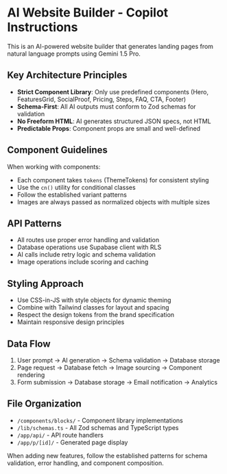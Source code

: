 <!-- Use this file to provide workspace-specific custom instructions to Copilot. For more details, visit https://code.visualstudio.com/docs/copilot/copilot-customization#_use-a-githubcopilotinstructionsmd-file -->

# AI Website Builder - Copilot Instructions

This is an AI-powered website builder that generates landing pages from natural language prompts using Gemini 1.5 Pro.

## Key Architecture Principles

- **Strict Component Library**: Only use predefined components (Hero, FeaturesGrid, SocialProof, Pricing, Steps, FAQ, CTA, Footer)
- **Schema-First**: All AI outputs must conform to Zod schemas for validation
- **No Freeform HTML**: AI generates structured JSON specs, not HTML
- **Predictable Props**: Component props are small and well-defined

## Component Guidelines

When working with components:

- Each component takes `tokens` (ThemeTokens) for consistent styling
- Use the `cn()` utility for conditional classes
- Follow the established variant patterns
- Images are always passed as normalized objects with multiple sizes

## API Patterns

- All routes use proper error handling and validation
- Database operations use Supabase client with RLS
- AI calls include retry logic and schema validation
- Image operations include scoring and caching

## Styling Approach

- Use CSS-in-JS with style objects for dynamic theming
- Combine with Tailwind classes for layout and spacing
- Respect the design tokens from the brand specification
- Maintain responsive design principles

## Data Flow

1. User prompt → AI generation → Schema validation → Database storage
2. Page request → Database fetch → Image sourcing → Component rendering
3. Form submission → Database storage → Email notification → Analytics

## File Organization

- `/components/blocks/` - Component library implementations
- `/lib/schemas.ts` - All Zod schemas and TypeScript types
- `/app/api/` - API route handlers
- `/app/p/[id]/` - Generated page display

When adding new features, follow the established patterns for schema validation, error handling, and component composition.
